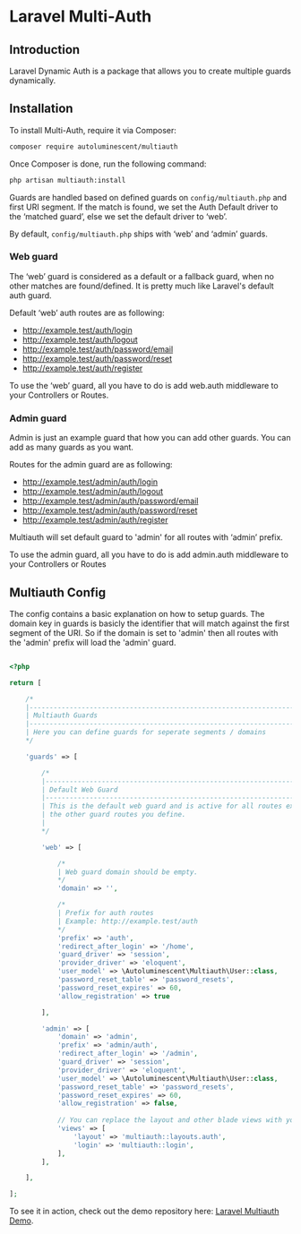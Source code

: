 # Laravel Multi-Auth

## Introduction

Laravel Dynamic Auth is a package that allows you to create multiple guards dynamically.

## Installation

To install Multi-Auth, require it via Composer:

```sh
composer require autoluminescent/multiauth
```

Once Composer is done, run the following command:

```sh
php artisan multiauth:install
```

Guards are handled based on defined guards on  `config/multiauth.php` and first URI segment.
If the match is found, we set the Auth Default driver to the ‘matched guard’, else we set the default driver to ‘web’.


By default, `config/multiauth.php` ships with ‘web’ and ‘admin’ guards.


### Web guard

The ‘web’ guard is considered as a default or a fallback guard, when no other matches are found/defined.
It is pretty much like Laravel's default auth guard.

Default ‘web’ auth routes are as following:

- http://example.test/auth/login
- http://example.test/auth/logout
- http://example.test/auth/password/email
- http://example.test/auth/password/reset
- http://example.test/auth/register


To use the ‘web’ guard, all you have to do is add web.auth middleware to your Controllers or Routes.

### Admin guard
Admin is just an example guard that how you can add other guards.
You can add as many guards as you want.

Routes for the admin guard are as following:

- http://example.test/admin/auth/login
- http://example.test/admin/auth/logout
- http://example.test/admin/auth/password/email
- http://example.test/admin/auth/password/reset
- http://example.test/admin/auth/register


Multiauth will set default guard  to 'admin' for all routes with ‘admin’ prefix.

To use the admin guard, all you have to do is add admin.auth middleware to your Controllers or Routes

## Multiauth Config

The config contains a basic explanation on how to setup guards. The domain key in guards is basicly the identifier that will match against the first segment of the URI.
So if the domain is set to 'admin' then all routes with the 'admin' prefix will load the 'admin' guard.

```php

<?php

return [

    /*
    |--------------------------------------------------------------------------
    | Multiauth Guards
    |--------------------------------------------------------------------------
    | Here you can define guards for seperate segments / domains
    */

    'guards' => [

        /*
        |--------------------------------------------------------------------------
        | Default Web Guard
        |--------------------------------------------------------------------------
        | This is the default web guard and is active for all routes except for
        | the other guard routes you define.
        |
        */

        'web' => [

            /*
            | Web guard domain should be empty.
            */
            'domain' => '',

            /*
            | Prefix for auth routes
            | Example: http://example.test/auth
            */
            'prefix' => 'auth',
            'redirect_after_login' => '/home',
            'guard_driver' => 'session',
            'provider_driver' => 'eloquent',
            'user_model' => \Autoluminescent\Multiauth\User::class,
            'password_reset_table' => 'password_resets',
            'password_reset_expires' => 60,
            'allow_registration' => true

        ],

        'admin' => [
            'domain' => 'admin',
            'prefix' => 'admin/auth',
            'redirect_after_login' => '/admin',
            'guard_driver' => 'session',
            'provider_driver' => 'eloquent',
            'user_model' => \Autoluminescent\Multiauth\User::class,
            'password_reset_table' => 'password_resets',
            'password_reset_expires' => 60,
            'allow_registration' => false,
            
            // You can replace the layout and other blade views with your custom views.
            'views' => [
				'layout' => 'multiauth::layouts.auth',
				'login' => 'multiauth::login',
			],
        ],

    ],

];


```


To see it in action, check out the demo repository here: [Laravel Multiauth Demo](https://github.com/bardh7/multiauth-demo).


